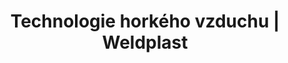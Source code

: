 ---
Link: "file:/Users/vinayakpatel/Downloads/www.weldplast.cz/sk/produkty/technologie-horkeho-vzduchu/ohrivace-le/technologie-horkeho-vzduchu-ohrivace-le-105"
product_name: "null"
product_id: "null"
title: "Technologie horkého vzduchu | Weldplast"
product_desc: ""
product_specs: ""
product_downloads: ""
href: ""
accessories: ""
similar_products: ""
---